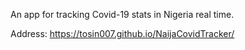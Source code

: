 An app for tracking Covid-19 stats in Nigeria real time.

Address: https://tosin007.github.io/NaijaCovidTracker/

